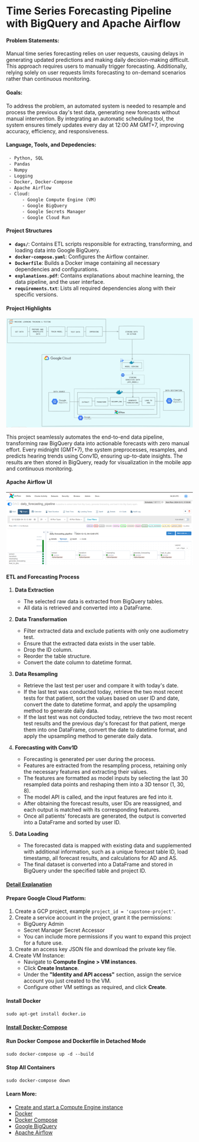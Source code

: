 # Time Series Forecasting Pipeline with BigQuery and Apache Airflow

#### **Problem Statements:**
Manual time series forecasting relies on user requests, causing delays in generating updated predictions and making daily decision-making difficult. This approach requires users to manually trigger forecasting. Additionally, relying solely on user requests limits forecasting to on-demand scenarios rather than continuous monitoring.

#### **Goals:**
To address the problem, an automated system is needed to resample and process the previous day's test data, generating new forecasts without manual intervention. By integrating an automatic scheduling tool, the system ensures timely updates every day at 12:00 AM GMT+7, improving accuracy, efficiency, and responsiveness.

#### **Language, Tools, and Depedencies:**
     - Python, SQL 
     - Pandas
     - Numpy
     - Logging
     - Docker, Docker-Compose
     - Apache Airflow
     - Cloud:
          - Google Compute Engine (VM)
          - Google BigQuery
          - Google Secrets Manager
          - Google Cloud Run

#### **Project Structures**
- **`dags/`**: Contains ETL scripts responsible for extracting, transforming, and loading data into Google BigQuery.  
- **`docker-compose.yaml`**: Configures the Airflow container.  
- **`Dockerfile`**: Builds a Docker image containing all necessary dependencies and configurations.
- **`explanations.pdf`**: Contains explanations about machine learning, the data pipeline, and the user interface.
- **`requirements.txt`**: Lists all required dependencies along with their specific versions.


#### **Project Highlights**
![data pipeline](img/data_pipeline.png)

This project seamlessly automates the end-to-end data pipeline, transforming raw BigQuery data into actionable forecasts with zero manual effort. Every midnight (GMT+7), the system preprocesses, resamples, and predicts hearing trends using Conv1D, ensuring up-to-date insights. The results are then stored in BigQuery, ready for visualization in the mobile app and continuous monitoring.

#### **Apache Airflow UI**
![airflow webserver](img/airflow_webserver.png)

#### **ETL and Forecasting Process**  

1. **Data Extraction**  
   - The selected raw data is extracted from BigQuery tables.  
   - All data is retrieved and converted into a DataFrame.  

2. **Data Transformation**  
   - Filter extracted data and exclude patients with only one audiometry test.  
   - Ensure that the extracted data exists in the user table.  
   - Drop the ID column.  
   - Reorder the table structure.  
   - Convert the date column to datetime format.  

3. **Data Resampling**  
   - Retrieve the last test per user and compare it with today's date.  
   - If the last test was conducted today, retrieve the two most recent tests for that patient, sort the values based on user ID and date, convert the date to datetime format, and apply the upsampling method to generate daily data.  
   - If the last test was not conducted today, retrieve the two most recent test results and the previous day's forecast for that patient, merge them into one DataFrame, convert the date to datetime format, and apply the upsampling method to generate daily data.  

4. **Forecasting with Conv1D**  
   - Forecasting is generated per user during the process.  
   - Features are extracted from the resampling process, retaining only the necessary features and extracting their values.  
   - The features are formatted as model inputs by selecting the last 30 resampled data points and reshaping them into a 3D tensor (1, 30, 8).  
   - The model API is called, and the input features are fed into it.  
   - After obtaining the forecast results, user IDs are reassigned, and each output is matched with its corresponding features.  
   - Once all patients' forecasts are generated, the output is converted into a DataFrame and sorted by user ID.  

5. **Data Loading**  
   - The forecasted data is mapped with existing data and supplemented with additional information, such as a unique forecast table ID, load timestamp, all forecast results, and calculations for AD and AS.  
   - The final dataset is converted into a DataFrame and stored in BigQuery under the specified table and project ID.

#### [Detail Explanation](https://github.com/Erikszz/data-pipeline-hearity/blob/main/explanation.pdf)

#### **Prepare Google Cloud Platform:**
1. Create a GCP project, example `project_id = 'capstone-project'`.
2. Create a service account in the project, grant it the permissions:
     * BigQuery Admin
     * Secret Manager Secret Accessor 
     * You can include more permissions if you want to expand this project for a future use.
3. Create an access key JSON file and download the private key file.
4. Create VM Instance:
     * Navigate to **Compute Engine > VM instances**.
     * Click **Create Instance**.
     * Under the **"Identity and API access"** section, assign the service account you just created to the VM.
     * Configure other VM settings as required, and click **Create**.

#### **Install Docker**
```
sudo apt-get install docker.io
```

#### [Install Docker-Compose](https://docs.docker.com/engine/install/debian/#install-using-the-repository)

#### **Run Docker Compose and Dockerfile in Detached Mode**
```
sudo docker-compose up -d --build
```

#### **Stop All Containers**
```
sudo docker-compose down
```

#### **Learn More:**
* [Create and start a Compute Engine instance](https://cloud.google.com/compute/docs/instances/create-start-instance)
* [Docker](https://docs.docker.com/)
* [Docker Compose](https://docs.docker.com/compose/)
* [Google BigQuery](https://cloud.google.com/bigquery/docs/)
* [Apache Airflow](https://airflow.apache.org/docs/)